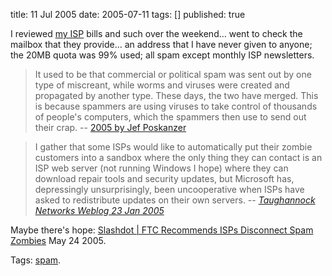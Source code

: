 title: 11 Jul 2005
date: 2005-07-11
tags: []
published: true

I reviewed <a href="http://www.everestkc.net/">my ISP</a> bills and such over the weekend... went to check the mailbox that they provide... an address that I have never given to anyone; the 20MB quota was 99% used; all spam except monthly ISP newsletters.

<p> <blockquote>
It used to be that commercial or political spam was sent out by one type of miscreant, while worms and viruses were created and propagated by another type. These days, the two have merged. This is because spammers are using viruses to take control of thousands of people's computers, which the spammers then use to send out their crap. -- <a href="http://www.acme.com/mail_filtering/conclusions.html#same">2005 by Jef Poskanzer</a>
</blockquote>

<p> <blockquote>I gather that some ISPs would like to automatically put their zombie customers into a sandbox where the only thing they can contact is an ISP web server (not running Windows I hope) where they can download repair tools and security updates, but Microsoft has, depressingly unsurprisingly, been uncooperative when ISPs have asked to redistribute updates on their own servers.
-- <em>
<a href="http://weblog.taugh.com/msspam.html?seemore=y">Taughannock Networks Weblog 23 Jan 2005</a>
</em>
</blockquote>

<p> Maybe there's hope: <a href="http://it.slashdot.org/article.pl?sid=05/05/24/2134239&tid=111&tid=172&tid=103">Slashdot | FTC Recommends ISPs Disconnect Spam Zombies</a> May 24 2005.

<p> Tags: <a href="http://del.icio.us/connolly/spam">spam</a>.
